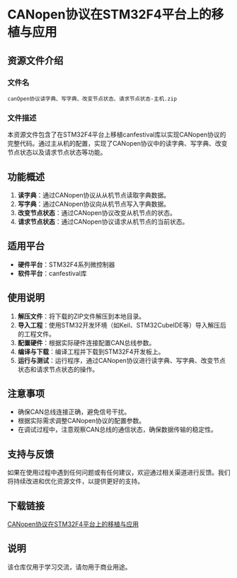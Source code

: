 # CANopen协议在STM32F4平台上的移植与应用

## 资源文件介绍

### 文件名
`canOpen协议读字典、写字典、改变节点状态、请求节点状态-主机.zip`

### 文件描述
本资源文件包含了在STM32F4平台上移植canfestival库以实现CANopen协议的完整代码。通过主从机的配置，实现了CANopen协议中的读字典、写字典、改变节点状态以及请求节点状态等功能。

## 功能概述

1. **读字典**：通过CANopen协议从从机节点读取字典数据。
2. **写字典**：通过CANopen协议向从机节点写入字典数据。
3. **改变节点状态**：通过CANopen协议改变从机节点的状态。
4. **请求节点状态**：通过CANopen协议请求从机节点的当前状态。

## 适用平台

- **硬件平台**：STM32F4系列微控制器
- **软件平台**：canfestival库

## 使用说明

1. **解压文件**：将下载的ZIP文件解压到本地目录。
2. **导入工程**：使用STM32开发环境（如Keil、STM32CubeIDE等）导入解压后的工程文件。
3. **配置硬件**：根据实际硬件连接配置CAN总线参数。
4. **编译与下载**：编译工程并下载到STM32F4开发板上。
5. **运行与测试**：运行程序，通过CANopen协议进行读字典、写字典、改变节点状态和请求节点状态的操作。

## 注意事项

- 确保CAN总线连接正确，避免信号干扰。
- 根据实际需求调整CANopen协议的配置参数。
- 在调试过程中，注意观察CAN总线的通信状态，确保数据传输的稳定性。

## 支持与反馈

如果在使用过程中遇到任何问题或有任何建议，欢迎通过相关渠道进行反馈。我们将持续改进和优化资源文件，以提供更好的支持。

## 下载链接
[CANopen协议在STM32F4平台上的移植与应用](https://pan.quark.cn/s/44bfc994aa5e)

## 说明

该仓库仅用于学习交流，请勿用于商业用途。
